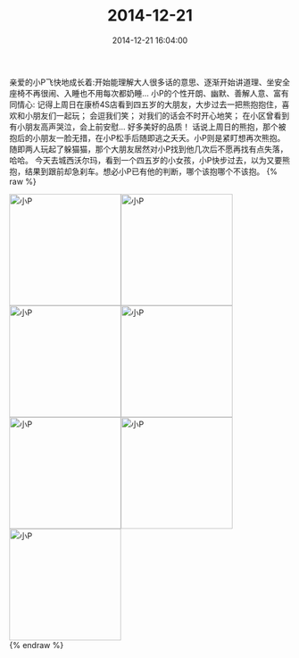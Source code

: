 ﻿---
title: "2014-12-21"
date: 2014-12-21 16:04:00
tags: 文字
categories: 妈妈
---
亲爱的小P飞快地成长着:开始能理解大人很多话的意思、逐渐开始讲道理、坐安全座椅不再很闹、入睡也不用每次都奶睡...
小P的个性开朗、幽默、善解人意、富有同情心:
记得上周日在康桥4S店看到四五岁的大朋友，大步过去一把熊抱抱住，喜欢和小朋友们一起玩；
会逗我们笑；
对我们的话会不时开心地笑；
在小区曾看到有小朋友高声哭泣，会上前安慰...
好多美好的品质！
话说上周日的熊抱，那个被抱后的小朋友一脸无措，在小P松手后随即逃之夭夭。小P则是紧盯想再次熊抱。随即两人玩起了躲猫猫，那个大朋友居然对小P找到他几次后不愿再找有点失落，哈哈。
今天去城西沃尔玛，看到一个四五岁的小女孩，小P快步过去，以为又要熊抱，结果到跟前却急刹车。想必小P已有他的判断，哪个该抱哪个不该抱。
{% raw %}
<div style="width:500 px">
<div style="float:left; width:100 px"><img src="/images/微信图片_20171011074458.jpg" width="200" alt="小P"></div>
<div style="float:left; width:100 px"><img src="/images/微信图片_20171011074549.jpg" width="200" alt="小P"></div>
<div style="float:left; width:100 px"><img src="/images/微信图片_20171011074600.jpg" width="200" alt="小P"></div>
<div style="float:left; width:100 px"><img src="/images/微信图片_20171011074611.jpg" width="200" alt="小P"></div>
<div style="float:left; width:100 px"><img src="/images/微信图片_20171011074621.jpg" width="200" alt="小P"></div>
<div style="float:left; width:100 px"><img src="/images/微信图片_20171011074633.jpg" width="200" alt="小P"></div>
<div style="float:left; width:100 px"><img src="/images/微信图片_20171011074643.jpg" width="200" alt="小P"></div>
<div style="clear:both"></div>
</div>
{% endraw %}